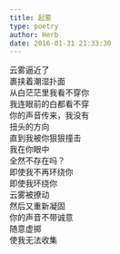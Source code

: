 ```yaml
---  
title: 起雾  
type: poetry  
author: Herb  
date: 2016-01-31 21:33:30    
---  
```

云雾逼近了  
裹挟着潮湿扑面  
从白茫茫里我看不穿你  
我连眼前的白都看不穿    
你的声音传来，我没有  
扭头的方向  
直到我被你狠狠撞击    
我在你眼中  
全然不存在吗？  
即使我不再环绕你  
即使我环绕你    
云雾被撩动  
然后又重新凝固  
你的声音不带诚意  
随意虚掷  
使我无法收集